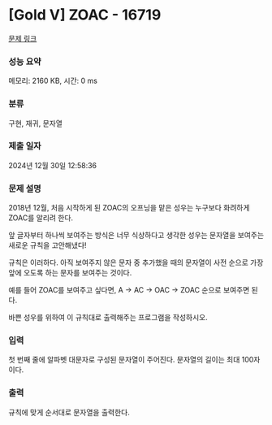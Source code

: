 # [Gold V] ZOAC - 16719 

[문제 링크](https://www.acmicpc.net/problem/16719) 

### 성능 요약

메모리: 2160 KB, 시간: 0 ms

### 분류

구현, 재귀, 문자열

### 제출 일자

2024년 12월 30일 12:58:36

### 문제 설명

<p>2018년 12월, 처음 시작하게 된 ZOAC의 오프닝을 맡은 성우는 누구보다 화려하게 ZOAC를 알리려 한다.</p>

<p>앞 글자부터 하나씩 보여주는 방식은 너무 식상하다고 생각한 성우는 문자열을 보여주는 새로운 규칙을 고안해냈다!</p>

<p>규칙은 이러하다. 아직 보여주지 않은 문자 중 추가했을 때의 문자열이 사전 순으로 가장 앞에 오도록 하는 문자를 보여주는 것이다.</p>

<p>예를 들어 ZOAC를 보여주고 싶다면, A → AC → OAC → ZOAC 순으로 보여주면 된다.</p>

<p>바쁜 성우를 위하여 이 규칙대로 출력해주는 프로그램을 작성하시오.</p>

### 입력 

 <p>첫 번째 줄에 알파벳 대문자로 구성된 문자열이 주어진다. 문자열의 길이는 최대 100자이다.</p>

### 출력 

 <p>규칙에 맞게 순서대로 문자열을 출력한다.</p>

